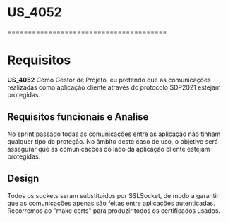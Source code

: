 # US_4052
=======================================
# Requisitos

**US_4052** Como Gestor de Projeto, eu pretendo que as comunicações realizadas como aplicação cliente através do protocolo SDP2021 estejam protegidas.

## Requisitos funcionais e Analise

No sprint passado todas as comunicações entre as aplicação não tinham qualquer tipo de proteção. No âmbito deste caso de uso, o objetivo será assegurar que as comunicações do lado da aplicação cliente estejam protegidas.

## Design

Todos os sockets seram substituidos por SSLSocket, de modo a garantir que as comunicações apenas são feitas entre aplicações autenticadas. Recorremos ao "make certs" para produzir todos os certificados usados.

